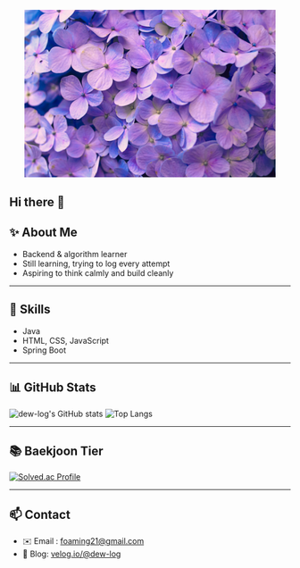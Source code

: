 <p align="center">
  <img src="hisu-lee-V4Pn7QeYdPQ-unsplash.jpg" alt="배너 이미지" width="450"/>
</p>

## Hi there 👋

## ✨ About Me
- Backend & algorithm learner  
- Still learning, trying to log every attempt
- Aspiring to think calmly and build cleanly

---
  
## 🌱 Skills
- Java
- HTML, CSS, JavaScript
- Spring Boot

---

## 📊 GitHub Stats
![dew-log's GitHub stats](https://github-readme-stats.vercel.app/api?username=dew-log&show_icons=true&theme=tokyonight)
![Top Langs](https://github-readme-stats.vercel.app/api/top-langs/?username=dew-log&layout=compact&theme=tokyonight)

---

## 📚 Baekjoon Tier
[![Solved.ac Profile](http://mazassumnida.wtf/api/generate_badge?boj=es998)](https://solved.ac/es998)

---

## 📫 Contact
- ✉️ Email : foaming21@gmail.com
- 💜 Blog: [velog.io/@dew-log](https://velog.io/@dew-log/posts)

